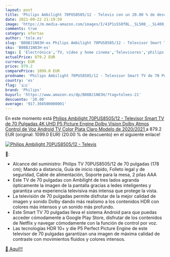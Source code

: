 ```yaml
---
layout: post
title: 'Philips Ambilight 70PUS8505/12 - Televis con un 20.00 % de descuento'
date: 2021-09-22 21:19:59
image: 'https://m.media-amazon.com/images/I/41P1sSS0fBL._SL500_._SL400_.jpg'
comments: true
category: ofertas
author: 'tole.es'
slug: 'B08BJ1N83H-es Philips Ambilight 70PUS8505/12 - Televisor Smart TV de 70...'
sku: 'B08BJ1N83H-es'
tags: [ 'Electrónica','TV, vídeo y home cinema','Televisores','philips','smart','televisor','tv', ]
actualPrice: 879.2 EUR
currency: EUR
price: 879.2
comparePrice: 1099.0 EUR
prodname: 'Philips Ambilight 70PUS8505/12 - Televisor Smart TV de 70 Pulgadas  4K UHD  P5 Picture Engine  Dolby Vision  Dolby Atmos  Control de Voz  Android TV   Color Plata Claro  Modelo de 2020/2021 '
country: 'es'
flag: '🇪🇸'
brand: 'Philips'
buyurl: 'https://www.amazon.es/dp/B08BJ1N83H/?tag=tolees-21'
descuento: '20.00'
average: '917.304500000001'
---
```


En este momento está [Philips Ambilight 70PUS8505/12 - Televisor Smart TV de 70 Pulgadas  4K UHD  P5 Picture Engine  Dolby Vision  Dolby Atmos  Control de Voz  Android TV   Color Plata Claro  Modelo de 2020/2021 ](https://www.amazon.es/dp/B08BJ1N83H/?tag=tolees-21) a 879.2 EUR (original: 1099.0 EUR) (20.00 %  de descuento) en el siguiente enlace!

[![Philips Ambilight 70PUS8505/12 - Televis](https://m.media-amazon.com/images/I/41P1sSS0fBL._SL500_._SL400_.jpg)](https://www.amazon.es/dp/B08BJ1N83H/?tag=tolees-21)

🔎:

- Alcance del suministro: Philips TV 70PUS8505/12 de 70 pulgadas (178 cm); Mando a distancia, Guía de inicio rápido, Folleto legal y de seguridad, Cable de alimentación, Soporte para la mesa, 2 pilas AAA
- Este TV de 70 pulgadas con Ambilight de tres lados agranda ópticamente la imagen de la pantalla gracias a ledes inteligentes y garantiza una experiencia televisiva más intensa que protege la vista.
- La televisión de 70 pulgadas permite disfrutar de la mejor calidad de imagen y sonido Dolby dando más realismo a los contenidos HDR con colores más intensos y un sonido más profundo.
- Este Smart TV 70 pulgadas lleva el sistema Android para que puedas acceder cómodamente a Google Play Store, disfrutar de los contenidos de Netflix y navegar cómodamente con la función de control por voz.
- Las tecnologías HDR 10+ y die P5 Perfect Picture Engine de este televisor de 70 pulgadas garantizan una imagen de máxima calidad de contraste con movimientos fluidos y colores intensos.

[🛒 Aquí!!!](https://www.amazon.es/dp/B08BJ1N83H/?tag=tolees-21)

